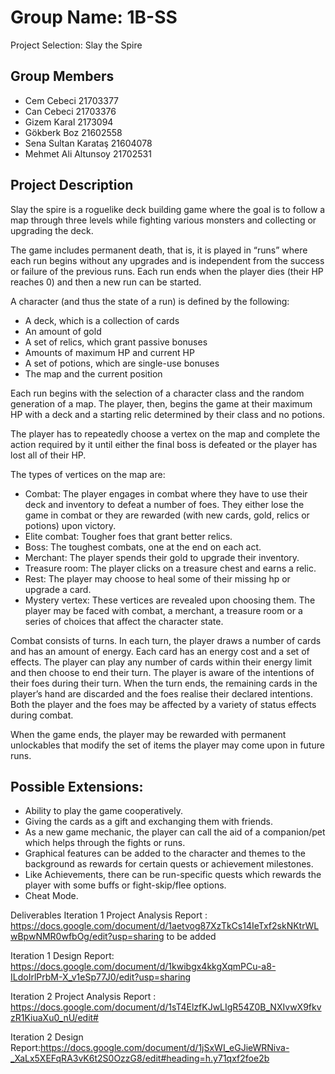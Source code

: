 # Group Name: 1B-SS
Project Selection: Slay the Spire

Group Members
-
* Cem Cebeci          21703377
* Can Cebeci          21703376
* Gizem Karal         2173094
* Gökberk Boz         21602558
* Sena Sultan Karataş 21604078
* Mehmet Ali Altunsoy 21702531

Project Description
-
Slay the spire is a roguelike deck building game where the goal is to follow a map through three levels while fighting various monsters and collecting or upgrading the deck.

The game includes permanent death, that is, it is played in “runs” where each run begins without any upgrades and is independent from the success or failure of the previous runs. Each run ends when the player dies (their HP reaches 0) and then a new run can be started.

A character (and thus the state of a run) is defined by the following:
* A deck, which is a collection of cards
* An amount of gold
* A set of relics, which grant passive bonuses
* Amounts of maximum HP and current HP 
* A set of potions, which are single-use bonuses
* The map and the current position

Each run begins with the selection of a character class and the random generation of a map. The player, then, begins the game at their maximum HP with a deck and a starting relic determined by their class and no potions.

The player has to repeatedly choose a vertex on the map and complete the action required by it until either the final boss is defeated or the player has lost all of their HP.

The types of vertices on the map are:
* Combat: The player engages in combat where they have to use their deck and inventory to defeat a number of foes. They either lose the game in combat or they are rewarded (with new cards, gold, relics or potions) upon victory.
* Elite combat: Tougher foes that grant better relics.
* Boss: The toughest combats, one at the end on each act.
* Merchant: The player spends their gold to upgrade their inventory.
* Treasure room: The player clicks on a treasure chest and earns a relic.
* Rest: The player may choose to heal some of their missing hp or upgrade a card.
* Mystery vertex: These vertices are revealed upon choosing them. The player may be faced with combat, a merchant, a treasure room or a series of choices that affect the character state.

Combat consists of turns. In each turn, the player draws a number of cards and has an amount of energy. Each card has an energy cost and a set of effects. The player can play any number of cards within their energy limit and then choose to end their turn. The player is aware of the intentions of their foes during their turn. When the turn ends, the remaining cards in the player’s hand are discarded and the foes realise their declared intentions. Both the player and the foes may be affected by a variety of status effects during combat.


When the game ends, the player may be rewarded with permanent unlockables that modify the set of items the player may come upon in future runs.


Possible Extensions:
-
* Ability to play the game cooperatively.
* Giving the cards as a gift and exchanging them with friends.
* As a new game mechanic, the player can call the aid of a companion/pet which helps through the fights or runs.
* Graphical features can be added to the character and themes to the background as rewards for certain quests or achievement milestones.
* Like Achievements, there can be run-specific quests which rewards the player with some buffs or fight-skip/flee options.
* Cheat Mode.


Deliverables
Iteration 1 Project Analysis Report : https://docs.google.com/document/d/1aetvog87XzTkCs14IeTxf2skNKtrWLwBpwNMR0wfbOg/edit?usp=sharing
to be added

Iteration 1 Design Report: https://docs.google.com/document/d/1kwibgx4kkgXqmPCu-a8-ILdoIrlPrbM-X_v1eSp77J0/edit?usp=sharing

Iteration 2 Project Analysis Report : https://docs.google.com/document/d/1sT4ElzfKJwLIgR54Z0B_NXIvwX9fkvzR1KiuaXu0_nU/edit#

Iteration 2 Design Report:https://docs.google.com/document/d/1jSxWI_eGJieWRNiva-_XaLx5XEFqRA3vK6t2S0OzzG8/edit#heading=h.y71qxf2foe2b
